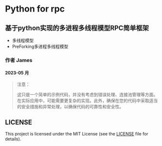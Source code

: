 # Python for rpc

## 基于python实现的多进程多线程模型RPC简单框架
* 多线程模型
* PreForking多进程多线程模型


###  作者 James

#### 2023-05 月
> 注意：
> 
> 这只是一个简单的示例代码，并没有考虑到错误处理、连接池管理等方面。在实际应用中，可能需要更复杂的实现。此外，确保在您的代码中采取适当的安全措施和异常处理，以确保代码的可靠性和安全性。
## LICENSE
This project is licensed under the MIT License (see the
[LICENSE](LICENSE) file for details).


